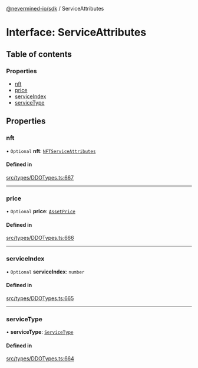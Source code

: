 [@nevermined-io/sdk](../code-reference.md) / ServiceAttributes

# Interface: ServiceAttributes

## Table of contents

### Properties

- [nft](ServiceAttributes.md#nft)
- [price](ServiceAttributes.md#price)
- [serviceIndex](ServiceAttributes.md#serviceindex)
- [serviceType](ServiceAttributes.md#servicetype)

## Properties

### nft

• `Optional` **nft**: [`NFTServiceAttributes`](../classes/NFTServiceAttributes.md)

#### Defined in

[src/types/DDOTypes.ts:667](https://github.com/nevermined-io/sdk-js/blob/e4809d494b1dd12cc268e67289765b571409560d/src/types/DDOTypes.ts#L667)

---

### price

• `Optional` **price**: [`AssetPrice`](../classes/AssetPrice.md)

#### Defined in

[src/types/DDOTypes.ts:666](https://github.com/nevermined-io/sdk-js/blob/e4809d494b1dd12cc268e67289765b571409560d/src/types/DDOTypes.ts#L666)

---

### serviceIndex

• `Optional` **serviceIndex**: `number`

#### Defined in

[src/types/DDOTypes.ts:665](https://github.com/nevermined-io/sdk-js/blob/e4809d494b1dd12cc268e67289765b571409560d/src/types/DDOTypes.ts#L665)

---

### serviceType

• **serviceType**: [`ServiceType`](../code-reference.md#servicetype)

#### Defined in

[src/types/DDOTypes.ts:664](https://github.com/nevermined-io/sdk-js/blob/e4809d494b1dd12cc268e67289765b571409560d/src/types/DDOTypes.ts#L664)
